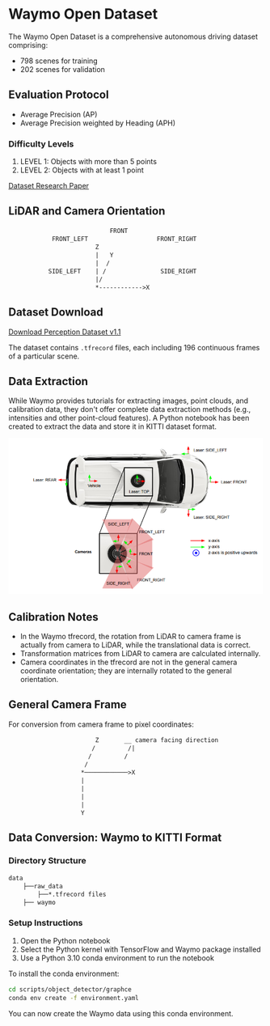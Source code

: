 # Waymo Open Dataset

The Waymo Open Dataset is a comprehensive autonomous driving dataset comprising:
- 798 scenes for training
- 202 scenes for validation

## Evaluation Protocol
- Average Precision (AP)
- Average Precision weighted by Heading (APH)

### Difficulty Levels
1. LEVEL 1: Objects with more than 5 points
2. LEVEL 2: Objects with at least 1 point

[Dataset Research Paper](https://arxiv.org/pdf/1912.04838)

## LiDAR and Camera Orientation

```
                            FRONT
            FRONT_LEFT                   FRONT_RIGHT
                        Z   
                        |   Y
                        |  /
           SIDE_LEFT    | /               SIDE_RIGHT
                        |/
                        *------------>X
```

## Dataset Download
[Download Perception Dataset v1.1](https://waymo.com/open/download/)

The dataset contains `.tfrecord` files, each including 196 continuous frames of a particular scene.

## Data Extraction
While Waymo provides tutorials for extracting images, point clouds, and calibration data, they don't offer complete data extraction methods (e.g., intensities and other point-cloud features). A Python notebook has been created to extract the data and store it in KITTI dataset format.

![Object Detector](https://github.com/rajeev-gupta-bashrc/OBJECT_DETECTOR/blob/main/images/waymo_transforms.png)

## Calibration Notes
- In the Waymo tfrecord, the rotation from LiDAR to camera frame is actually from camera to LiDAR, while the translational data is correct.
- Transformation matrices from LiDAR to camera are calculated internally.
- Camera coordinates in the tfrecord are not in the general camera coordinate orientation; they are internally rotated to the general orientation.

## General Camera Frame
For conversion from camera frame to pixel coordinates:

```
                        Z       __ camera facing direction
                       /         /|
                      /         /            
                     /
                    *────────────>X
                    |
                    |
                    |
                    |
                    Y
```

## Data Conversion: Waymo to KITTI Format

### Directory Structure
```
data
    ├──raw_data
        ├──*.tfrecord files
    ├── waymo
```

### Setup Instructions

1. Open the Python notebook
2. Select the Python kernel with TensorFlow and Waymo package installed
3. Use a Python 3.10 conda environment to run the notebook

To install the conda environment:

```bash
cd scripts/object_detector/graphce
conda env create -f environment.yaml
```

You can now create the Waymo data using this conda environment.